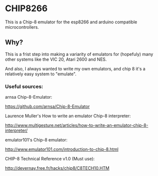 # CHIP8266
This is a Chip-8 emulator for the esp8266 and arduino compatible microcontrollers.
## Why?
This is a frist step into making a variarity of emulators for (hopefuly) many other systems like the VIC 20, Atari 2600 and NES.

And also, I always wanted to write my own emulators, and chip 8 it's a relatively easy system to "emulate".

### Useful sources:

arnsa Chip-8-Emulator:

https://github.com/arnsa/Chip-8-Emulator

Laurence Muller's How to write an emulator Chip-8 interpreter:

http://www.multigesture.net/articles/how-to-write-an-emulator-chip-8-interpreter/

emulator101's Chip-8 emulator:

http://www.emulator101.com/introduction-to-chip-8.html

CHIP-8 Technical Reference v1.0 (Must use):

http://devernay.free.fr/hacks/chip8/C8TECH10.HTM
